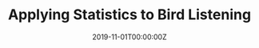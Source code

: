 ---
date: "2019-11-01T00:00:00Z"
external_link: https://drive.google.com/file/d/1lZC8H246lFH-XCGI6vtBjXMIq1YqukUG/view
image:
  caption: 
  focal_point: Smart
summary: Teach the computers to “listen” and analyze the data for us. Is it possible?
tags:
- English

title: Applying Statistics to Bird Listening
url_code: ""
url_pdf: ""
url_slides: ""
url_video: ""
---
